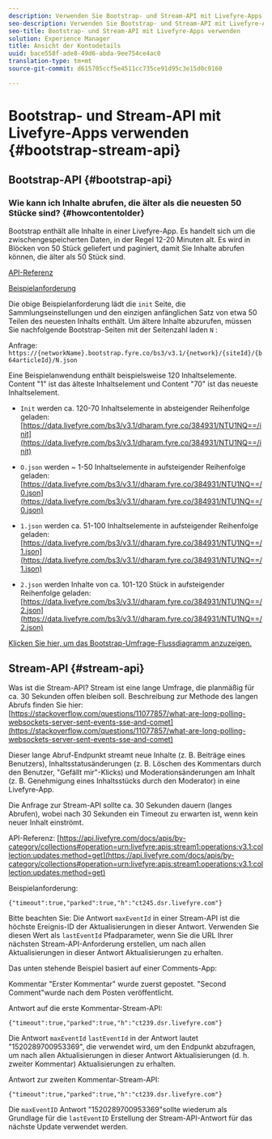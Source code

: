 ```yaml
---
description: Verwenden Sie Bootstrap- und Stream-API mit Livefyre-Apps.
seo-description: Verwenden Sie Bootstrap- und Stream-API mit Livefyre-Apps.
seo-title: Bootstrap- und Stream-API mit Livefyre-Apps verwenden
solution: Experience Manager
title: Ansicht der Kontodetails
uuid: bace558f-ade8-49d6-abda-9ee754ce4ac0
translation-type: tm+mt
source-git-commit: d615705ccf5e4511cc735ce91d95c3e15d0c0160

---
```



# Bootstrap- und Stream-API mit Livefyre-Apps verwenden {#bootstrap-stream-api}

## Bootstrap-API {#bootstrap-api}

### Wie kann ich Inhalte abrufen, die älter als die neuesten 50 Stücke sind? {#howcontentolder}

Bootstrap enthält alle Inhalte in einer Livefyre-App. Es handelt sich um die zwischengespeicherten Daten, in der Regel 12-20 Minuten alt. Es wird in Blöcken von 50 Stück geliefert und paginiert, damit Sie Inhalte abrufen können, die älter als 50 Stück sind.

[API-Referenz](https://api.livefyre.com/docs/apis/by-category/collections#operation=urn:livefyre:apis:bootstrap:operations:bs3:v3.1:network:site:article:init:method=get)

[Beispielanforderung](https://data.livefyre.com/bs3/v3.1/dharam.fyre.co/384931/NTU1NQ==/init)

Die obige Beispielanforderung lädt die `init` Seite, die Sammlungseinstellungen und den einzigen anfänglichen Satz von etwa 50 Teilen des neuesten Inhalts enthält. Um ältere Inhalte abzurufen, müssen Sie nachfolgende Bootstrap-Seiten mit der Seitenzahl laden `N` :

Anfrage: `https://{networkName}.bootstrap.fyre.co/bs3/v3.1/{network}/{siteId}/{b64articleId}/N.json`

Eine Beispielanwendung enthält beispielsweise 120 Inhaltselemente. Content "1" ist das älteste Inhaltselement und Content "70" ist das neueste Inhaltselement.

* `Init` werden ca. 120-70 Inhaltselemente in absteigender Reihenfolge geladen: [https://data.livefyre.com/bs3/v3.1/dharam.fyre.co/384931/NTU1NQ==/init](https://data.livefyre.com/bs3/v3.1/dharam.fyre.co/384931/NTU1NQ==/init)

* `O.json` werden ~ 1-50 Inhaltselemente in aufsteigender Reihenfolge geladen: [https://data.livefyre.com/bs3/v3.1//dharam.fyre.co/384931/NTU1NQ==/0.json](https://data.livefyre.com/bs3/v3.1//dharam.fyre.co/384931/NTU1NQ==/0.json)

* `1.json` werden ca. 51-100 Inhaltselemente in aufsteigender Reihenfolge geladen: [https://data.livefyre.com/bs3/v3.1//dharam.fyre.co/384931/NTU1NQ==/1.json](https://data.livefyre.com/bs3/v3.1//dharam.fyre.co/384931/NTU1NQ==/1.json)

* `2.json` werden Inhalte von ca. 101-120 Stück in aufsteigender Reihenfolge geladen:[https://data.livefyre.com/bs3/v3.1//dharam.fyre.co/384931/NTU1NQ==/2.json](https://data.livefyre.com/bs3/v3.1//dharam.fyre.co/384931/NTU1NQ==/2.json)

[Klicken Sie hier, um das Bootstrap-Umfrage-Flussdiagramm anzuzeigen.](https://marketing-resource-help.s3.amazonaws.com/resources/help/en_US/livefyre/bootstrap-poll-flowchart.pdf)

## Stream-API {#stream-api}

Was ist die Stream-API?
Stream ist eine lange Umfrage, die planmäßig für ca. 30 Sekunden offen bleiben soll. Beschreibung zur Methode des langen Abrufs finden Sie hier: [https://stackoverflow.com/questions/11077857/what-are-long-polling-websockets-server-sent-events-sse-and-comet](https://stackoverflow.com/questions/11077857/what-are-long-polling-websockets-server-sent-events-sse-and-comet)

Dieser lange Abruf-Endpunkt streamt neue Inhalte (z. B. Beiträge eines Benutzers), Inhaltsstatusänderungen (z. B. Löschen des Kommentars durch den Benutzer, "Gefällt mir"-Klicks) und Moderationsänderungen am Inhalt (z. B. Genehmigung eines Inhaltsstücks durch den Moderator) in eine Livefyre-App.

Die Anfrage zur Stream-API sollte ca. 30 Sekunden dauern (langes Abrufen), wobei nach 30 Sekunden ein Timeout zu erwarten ist, wenn kein neuer Inhalt einströmt.

API-Referenz: [https://api.livefyre.com/docs/apis/by-category/collections#operation=urn:livefyre:apis:stream1:operations:v3.1:collection:updates:method=get](https://api.livefyre.com/docs/apis/by-category/collections#operation=urn:livefyre:apis:stream1:operations:v3.1:collection:updates:method=get)

Beispielanforderung:

`{"timeout":true,"parked":true,"h":"ct245.dsr.livefyre.com"}`

Bitte beachten Sie: Die Antwort `maxEventId` in einer Stream-API ist die höchste Ereignis-ID der Aktualisierungen in dieser Antwort. Verwenden Sie diesen Wert als `lastEventId` Pfadparameter, wenn Sie die URL Ihrer nächsten Stream-API-Anforderung erstellen, um nach allen Aktualisierungen in dieser Antwort Aktualisierungen zu erhalten.

Das unten stehende Beispiel basiert auf einer Comments-App:

Kommentar "Erster Kommentar" wurde zuerst gepostet. "Second Comment"wurde nach dem Posten veröffentlicht.

Antwort auf die erste Kommentar-Stream-API:

`{"timeout":true,"parked":true,"h":"ct239.dsr.livefyre.com"}`

Die Antwort `maxEventId` `lastEventId` in der Antwort lautet "1520289700953369", die verwendet wird, um den Endpunkt abzufragen, um nach allen Aktualisierungen in dieser Antwort Aktualisierungen (d. h. zweiter Kommentar) Aktualisierungen zu erhalten.

Antwort zur zweiten Kommentar-Stream-API:

`{"timeout":true,"parked":true,"h":"ct239.dsr.livefyre.com"}`

Die `maxEventID` Antwort "1520289700953369"sollte wiederum als Grundlage für die `lastEventID` Erstellung der Stream-API-Antwort für das nächste Update verwendet werden.